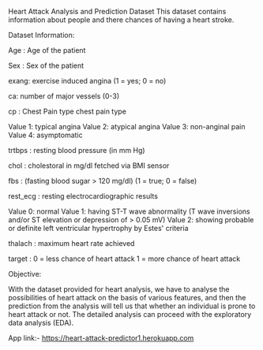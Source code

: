 Heart Attack Analysis and Prediction Dataset
This dataset contains information about people and there chances of having a heart stroke.

Dataset Information:

Age : Age of the patient

Sex : Sex of the patient

exang: exercise induced angina (1 = yes; 0 = no)

ca: number of major vessels (0-3)

cp : Chest Pain type chest pain type

Value 1: typical angina Value 2: atypical angina Value 3: non-anginal pain Value 4: asymptomatic

trtbps : resting blood pressure (in mm Hg)

chol : cholestoral in mg/dl fetched via BMI sensor

fbs : (fasting blood sugar > 120 mg/dl) (1 = true; 0 = false)

rest_ecg : resting electrocardiographic results

Value 0: normal Value 1: having ST-T wave abnormality (T wave inversions and/or ST elevation or depression of > 0.05 mV) Value 2: showing probable or definite left ventricular hypertrophy by Estes' criteria

thalach : maximum heart rate achieved

target : 0 = less chance of heart attack 1 = more chance of heart attack

Objective:

With the dataset provided for heart analysis, we have to analyse the possibilities of heart attack on the basis of various features, and then the prediction from the analysis will tell us that whether an individual is prone to heart attack or not. The detailed analysis can proceed with the exploratory data analysis (EDA).

App link:-  https://heart-attack-predictor1.herokuapp.com
